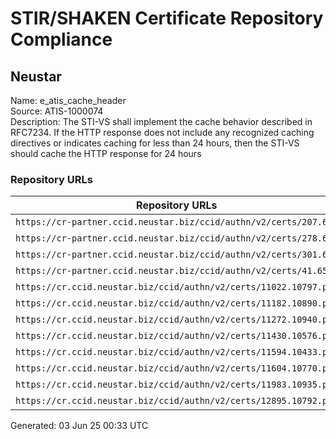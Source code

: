 # STIR/SHAKEN Certificate Repository Compliance

## Neustar

Name: e_atis_cache_header\
Source: ATIS-1000074\
Description: The STI-VS shall implement the cache behavior described in RFC7234. If the HTTP response does not include any recognized caching directives or indicates caching for less than 24 hours, then the STI-VS should cache the HTTP response for 24 hours
### Repository URLs

| Repository URLs | Not After |  Problems | Link |
|-----------------|-----------|-----------|------|
| `https://cr-partner.ccid.neustar.biz/ccid/authn/v2/certs/207.661` | 12&#160;Feb&#160;26&#160;16:45&#160;UTC | true | [view](../../REPOS/262a240b5939ca488ac5a6d4d578de1b88a22a5f/README.md) |
| `https://cr-partner.ccid.neustar.biz/ccid/authn/v2/certs/278.621` | 14&#160;Nov&#160;25&#160;16:40&#160;UTC | true | [view](../../REPOS/ae951ac30d5e5e87fa1a6dd333ec78c6a59f08db/README.md) |
| `https://cr-partner.ccid.neustar.biz/ccid/authn/v2/certs/301.642` | 07&#160;Feb&#160;26&#160;18:43&#160;UTC | true | [view](../../REPOS/d0acc28e660eeb162c1803a31f67f39137e42b55/README.md) |
| `https://cr-partner.ccid.neustar.biz/ccid/authn/v2/certs/41.659` | 11&#160;Feb&#160;26&#160;20:15&#160;UTC | true | [view](../../REPOS/69fa47a0e8c4fe186e557993f080d366919c4f31/README.md) |
| `https://cr.ccid.neustar.biz/ccid/authn/v2/certs/11022.10797.pem` | 20&#160;Nov&#160;25&#160;18:09&#160;UTC | true | [view](../../REPOS/896dc05c9e4d531fe1846416f3b0a2bcc4c83d05/README.md) |
| `https://cr.ccid.neustar.biz/ccid/authn/v2/certs/11182.10890.pem` | 28&#160;Jan&#160;26&#160;17:43&#160;UTC | true | [view](../../REPOS/365257fa3f16412177d9ba8de37528df1e89e47d/README.md) |
| `https://cr.ccid.neustar.biz/ccid/authn/v2/certs/11272.10940.pem` | 12&#160;May&#160;26&#160;18:35&#160;UTC | true | [view](../../REPOS/0804bf03e9a1dcff73c98c5d2accd9324deb1368/README.md) |
| `https://cr.ccid.neustar.biz/ccid/authn/v2/certs/11430.10576.pem` | 01&#160;Jul&#160;25&#160;17:19&#160;UTC | true | [view](../../REPOS/b2ef6920b4be5cf8664db652ed5043ef2f5d314d/README.md) |
| `https://cr.ccid.neustar.biz/ccid/authn/v2/certs/11594.10433.pem` | 14&#160;May&#160;26&#160;14:49&#160;UTC | true | [view](../../REPOS/02ce071b69316a6f41826d694c1d5c7eb1a61fc7/README.md) |
| `https://cr.ccid.neustar.biz/ccid/authn/v2/certs/11604.10770.pem` | 14&#160;Oct&#160;25&#160;19:57&#160;UTC | true | [view](../../REPOS/43277742edbcddb3e3bf7c934748660ef27f4258/README.md) |
| `https://cr.ccid.neustar.biz/ccid/authn/v2/certs/11983.10935.pem` | 06&#160;May&#160;26&#160;16:17&#160;UTC | true | [view](../../REPOS/c4b9895b0e13192f8a9ee4ec99a8911038ab72b2/README.md) |
| `https://cr.ccid.neustar.biz/ccid/authn/v2/certs/12895.10792.pem` | 11&#160;Nov&#160;25&#160;15:36&#160;UTC | true | [view](../../REPOS/329a3d2886780b838a7db33387a36242e9c2d4c1/README.md) |


Generated: 03 Jun 25 00:33 UTC